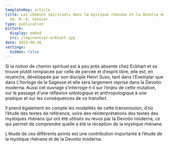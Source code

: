 ```yaml
---
templateKey: article
title: Les chemins spirituels dans la mystique rhénane et la devotio moderna,
  éd. M.-A. Vannier
type: publication
picture:
  display: embed
  src: /img/vannier-eckhart.jpg
date: 2021-09-26
settings:
  hidden: false
---
```

Si la notion de chemin spirituel est à peu près absente chez Eckhart et se trouve plutôt remplacée par celle de percée et d’esprit libre, elle est, en revanche, développée par son disciple Henri Suso, tant dans l’Exemplar que dans L’horloge de la Sagesse et elle sera largement reprise dans la Devotio moderna. Aussi cet ouvrage s’interroge-t-il sur l’enjeu de cette mutation, sur le passage d’une réflexion ontologique et anthropologique à une pratique et sur les conséquences de ce transfert.

Il prend également en compte les modalités de cette transmission, d’où l’étude des textes de référence, voire des réinterprétations des textes des mystiques rhénans qui ont été utilisés ou revus par la Devotio moderna, ce qui permet de comprendre quelle a été la réception de la mystique rhénane.

L’étude de ces différents points est une contribution importante à l’étude de la mystique rhénane et de la Devotio moderna.